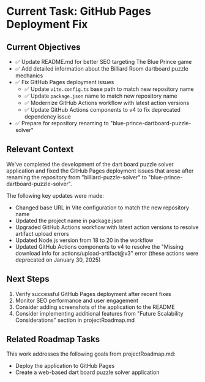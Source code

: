# Current Task: GitHub Pages Deployment Fix

## Current Objectives
- ✅ Update README.md for better SEO targeting The Blue Prince game
- ✅ Add detailed information about the Billiard Room dartboard puzzle mechanics
- ✅ Fix GitHub Pages deployment issues
  - ✅ Update `vite.config.ts` base path to match new repository name
  - ✅ Update `package.json` name to match new repository name
  - ✅ Modernize GitHub Actions workflow with latest action versions
  - ✅ Update GitHub Actions components to v4 to fix deprecated dependency issue
- ✅ Prepare for repository renaming to "blue-prince-dartboard-puzzle-solver"

## Relevant Context
We've completed the development of the dart board puzzle solver application and fixed the GitHub Pages deployment issues that arose after renaming the repository from "billiard-puzzle-solver" to "blue-prince-dartboard-puzzle-solver".

The following key updates were made:
- Changed base URL in Vite configuration to match the new repository name
- Updated the project name in package.json
- Upgraded GitHub Actions workflow with latest action versions to resolve artifact upload errors
- Updated Node.js version from 18 to 20 in the workflow
- Updated GitHub Actions components to v4 to resolve the "Missing download info for actions/upload-artifact@v3" error (these actions were deprecated on January 30, 2025)

## Next Steps
1. Verify successful GitHub Pages deployment after recent fixes
2. Monitor SEO performance and user engagement
3. Consider adding screenshots of the application to the README
4. Consider implementing additional features from "Future Scalability Considerations" section in projectRoadmap.md

## Related Roadmap Tasks
This work addresses the following goals from projectRoadmap.md:
- Deploy the application to GitHub Pages
- Create a web-based dart board puzzle solver application

